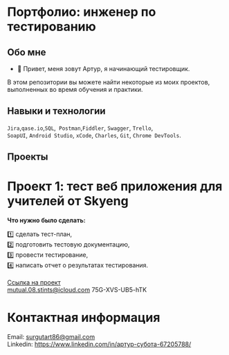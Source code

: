# Портфолио: инженер по тестированию

## **Обо мне** 

- 👋 Привет, меня зовут Артур, я начинающий тестировщик.

В этом репозитории вы можете найти некоторые из моих проектов, выполненных во время обучения и практики.
<br>

## Навыки и технологии

``Jira``,``qase.io``,``SQL``,`` Postman``,``Fiddler``, ``Swagger``, ``Trello``, <br>
``SoapUI``, ``Android Studio``, ``xCode``, ``Charles``, ``Git``, ``Chrome DevTools``.

## Проекты

# Проект 1: тест веб приложения для учителей от Skyeng

**Что нужно было сделать:**

1️⃣ сделать тест-план,<br>
2️⃣ подготовить тестовую документацию,<br>
3️⃣ провести тестирование,<br>
4️⃣ написать отчет о результатах тестирования.<br>
<br>
[Cсылка на проект](https://art-bug-report.atlassian.net/wiki/spaces/~63a0297515d69a40aa167f0e/pages/1081345/1+2)
<br>
mutual.08.stints@icloud.com
75G-XVS-UB5-hTK
<br>
# Контактная информация

Email: surgutart86@gmail.com
<br>
Linkedin: https://www.linkedin.com/in/артур-субота-67205788/
